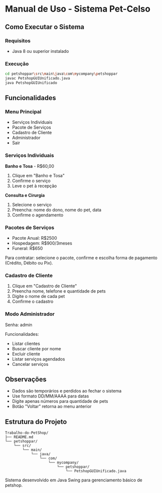 # Manual de Uso - Sistema Pet-Celso

## Como Executar o Sistema

### Requisitos
- Java 8 ou superior instalado

### Execução
```bash
cd petshoppar\src\main\java\com\mycompany\petshoppar
javac PetshopGUIUnificado.java
java PetshopGUIUnificado
```

## Funcionalidades

### Menu Principal
- Serviços Individuais
- Pacote de Serviços 
- Cadastro de Cliente
- Administrador
- Sair

### Serviços Individuais

**Banho e Tosa** - R$60,00
1. Clique em "Banho e Tosa"
2. Confirme o serviço
3. Leve o pet à recepção

**Consulta e Cirurgia**
1. Selecione o serviço
2. Preencha: nome do dono, nome do pet, data
3. Confirme o agendamento

### Pacotes de Serviços
- Pacote Anual: R$2500
- Hospedagem: R$900/3meses  
- Funeral: R$650

Para contratar: selecione o pacote, confirme e escolha forma de pagamento (Crédito, Débito ou Pix).

### Cadastro de Cliente
1. Clique em "Cadastro de Cliente"
2. Preencha nome, telefone e quantidade de pets
3. Digite o nome de cada pet
4. Confirme o cadastro

### Modo Administrador
Senha: admin

Funcionalidades:
- Listar clientes
- Buscar cliente por nome
- Excluir cliente
- Listar serviços agendados
- Cancelar serviços

## Observações

- Dados são temporários e perdidos ao fechar o sistema
- Use formato DD/MM/AAAA para datas
- Digite apenas números para quantidade de pets
- Botão "Voltar" retorna ao menu anterior

## Estrutura do Projeto

```
Trabalho-do-PetShop/
├── README.md
└── petshoppar/
    └── src/
        └── main/
            └── java/
                └── com/
                    └── mycompany/
                        └── petshoppar/
                            └── PetshopGUIUnificado.java
```

Sistema desenvolvido em Java Swing para gerenciamento básico de petshop.
